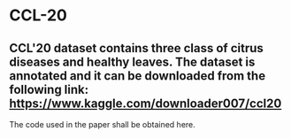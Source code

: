 # CCL-20
CCL'20 dataset contains three class of citrus diseases and healthy leaves. The dataset is annotated and it can be downloaded from the following link: https://www.kaggle.com/downloader007/ccl20
----------------------------------------------------------------------------------------------------------------------------------------------------------------------------------
The code used in the paper shall be obtained here.
